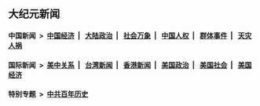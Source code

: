 ## 大纪元新闻

#### 中国新闻 &nbsp;>&nbsp; [中国经济](indexes/ncid283/README.md?09051245) &nbsp;| &nbsp; [大陆政治](indexes/ncid277/README.md?09051245) &nbsp;| &nbsp; [社会万象](indexes/ncid282/README.md?09051245) &nbsp;| &nbsp; [中国人权](indexes/ncid278/README.md?09051245) &nbsp;| &nbsp; [群体事件](indexes/ncid279/README.md?09051245) &nbsp;| &nbsp; [天灾人祸](indexes/ncid280/README.md?09051245)

#### 国际新闻 &nbsp;>&nbsp; [美中关系](indexes/nf1412576/README.md?09051245) &nbsp;| &nbsp; [台湾新闻](indexes/ncid1349361/README.md?09051245) &nbsp;| &nbsp; [香港新闻](indexes/ncid1349362/README.md?09051245) &nbsp;| &nbsp; [美国政治](indexes/ncid1078159/README.md?09051245) &nbsp;| &nbsp; [美国社会](indexes/ncid1078160/README.md?09051245) &nbsp;| &nbsp; [美国经济](indexes/ncid1078158/README.md?09051245)

#### 特别专题 &nbsp;>&nbsp; [中共百年历史](https://github.com/epoch-news/epoch-special/blob/master/README.md?09051245)  
